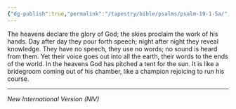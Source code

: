```yaml
---
{"dg-publish":true,"permalink":"/tapestry/bible/psalms/psalm-19-1-5a/","title":"Psalm 19:1–5a","hide":true,"tags":["bible-verse","bible-verse"],"dgHomeLink":true,"dgShowLocalGraph":true,"dgEnableSearch":true}
---
```



The heavens declare the glory of God; the skies proclaim the work of his hands.
Day after day they pour forth speech; night after night they reveal knowledge.
They have no speech, they use no words; no sound is heard from them.
Yet their voice goes out into all the earth, their words to the ends of the world.
In the heavens God has pitched a tent for the sun.
It is like a bridegroom coming out of his chamber, like a champion rejoicing to run his course.

---
*New International Version (NIV)*
